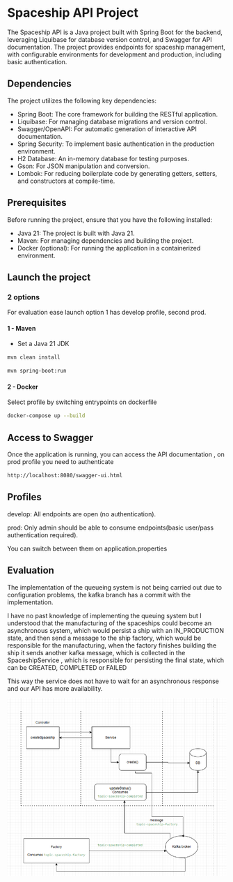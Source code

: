 # Spaceship API Project

The Spaceship API is a Java project built with Spring Boot for the backend, leveraging Liquibase for database version control, and Swagger for API documentation. The
project provides endpoints for spaceship management, with configurable environments for development and production, including basic authentication.

## Dependencies

The project utilizes the following key dependencies:

- Spring Boot: The core framework for building the RESTful application.
- Liquibase: For managing database migrations and version control.
- Swagger/OpenAPI: For automatic generation of interactive API documentation.
- Spring Security: To implement basic authentication in the production environment.
- H2 Database: An in-memory database for testing purposes.
- Gson: For JSON manipulation and conversion.
- Lombok: For reducing boilerplate code by generating getters, setters, and constructors at compile-time.

## Prerequisites

Before running the project, ensure that you have the following installed:

- Java 21: The project is built with Java 21.
- Maven: For managing dependencies and building the project.
- Docker (optional): For running the application in a containerized environment.

## Launch the project

### 2 options
For evaluation ease launch option 1 has develop profile, second prod.
#### 1 - Maven
- Set a Java 21 JDK
```bash
mvn clean install
```

```bash
mvn spring-boot:run
```

#### 2 - Docker
Select profile by switching entrypoints on dockerfile
```bash
docker-compose up --build
```


## Access to Swagger

Once the application is running, you can access the API documentation , on prod profile you need to authenticate

```bash
http://localhost:8080/swagger-ui.html
```

## Profiles

develop: All endpoints are open (no authentication).

prod: Only admin should be able to consume endpoints(basic user/pass authentication required).

You can switch between them on application.properties

## Evaluation
The implementation of the queueing system is not being carried out due to configuration problems, the kafka branch has a commit with the implementation.

I have no past knowledge of implementing the queuing system but I understood that the manufacturing of the spaceships could become an asynchronous system, which would persist a ship with an IN_PRODUCTION state, and then send a message to the ship factory, which would be responsible for the manufacturing, when the factory finishes building the ship it sends another kafka message, which is collected in the SpaceshipService , which is responsible for persisting the final state, which can be CREATED, COMPLETED or FAILED

This way the service does not have to wait for an asynchronous response and our API has more availability.

![Kafka_diagram](kafka%20on%20spaceship%20API.png)